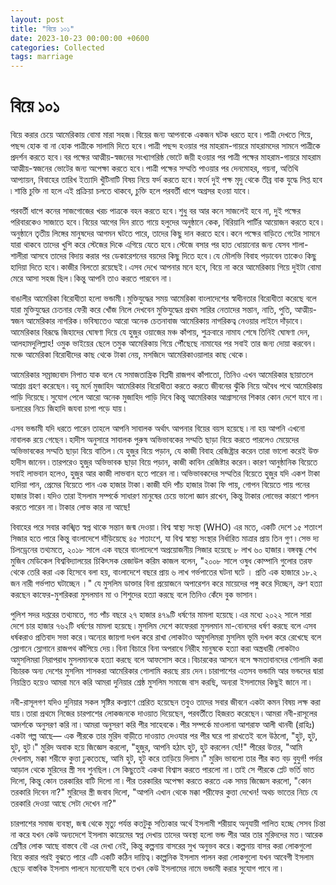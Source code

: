 ```yaml
---
layout: post
title: "বিয়ে ১০১"
date: 2023-10-23 00:00:00 +0600
categories: Collected
tags: marriage
---
```


# বিয়ে ১০১

বিয়ে করার চেয়ে আমেরিকায় বোমা মারা সহজ ৷ বিয়ের জন্য আপনাকে একজন ঘটক ধরতে হবে ৷ পাত্রী দেখতে গিয়ে, পছন্দ হোক বা না হোক পাত্রীকে সালামি দিতে হবে ৷ পাত্রী পছন্দ হওয়ার পর মাহরাম-গায়রে মাহরামদের সামনে পাত্রীকে প্রদর্শন করতে হবে ৷ বর পক্ষের আত্মীয়-স্বজনের সংখ্যাগরিষ্ঠ ভোটে জয়ী হওয়ার পর পাত্রী পক্ষের মাহরাম-গায়রে মাহরাম আত্মীয়-স্বজনের ভোটের জন্য অপেক্ষা করতে হবে ৷ পাত্রী পক্ষের সম্মতি পাওয়ার পর দেনমোহর, গয়না, অতিথি আপ্যায়ন, বিবাহের তারিখ ইত্যাদি খুঁটিনাটি বিষয় নিয়ে ফর্দ করতে হবে ৷ ফর্দে দুই পক্ষ মৃদু থেকে তীব্র বাক যুদ্ধে লিপ্ত হবে ৷ শান্তি চুক্তি না হলে এই প্রক্রিয়া চলতে থাকবে, চুক্তি হলে পরবর্তী ধাপে অগ্রসর হওয়া যাবে ৷

পরবর্তী ধাপে কনের সাজগোজের খরচ পাত্রকে বহন করতে হবে ৷ শুধু বর আর কনে সাজলেই হবে না, দুই পক্ষের পরিবারকেও সাজাতে হবে ৷ বিয়ের আগের দিন রাতে গায়ে হলুদের অনুষ্ঠানে কেক, বিরিয়ানি পার্টির আয়োজন করতে হবে ৷ অনুষ্ঠানে তৃতীয় লিঙ্গের মানুষদের আগমন ঘটতে পারে, তাদের কিছু দান করতে হবে ৷ কনে পক্ষের বাড়িতে গেটের সামনে যারা থাকবে তাদের খুশি করে স্টেজের দিকে এগিয়ে যেতে হবে ৷ স্টেজে বসার পর হাত ধোয়ানোর জন্য যেসব শালা-শালীরা আসবে তাদের বিদায় করার পর ডেকারেশনের বয়দের কিছু দিতে হবে ৷ যে মৌলভি বিবাহ পড়াবেন তাকেও কিছু হাদিয়া দিতে হবে ৷ কাজীর বিলতো রয়েছেই ৷ এসব দেখে আপনার মনে হবে, বিয়ে না করে আমেরিকায় গিয়ে দুইটা বোমা মেরে আসা সহজ ছিল ৷ কিন্তু আপনি তাও করতে পারবেন না ৷

বাঙালীর আমেরিকা বিরোধীতা হলো ভন্ডামী ৷ মুক্তিযুদ্ধের সময় আমেরিকা বাংলাদেশের স্বাধীনতার বিরোধীতা করেছে বলে যারা মুক্তিযুদ্ধের চেতনার ফেরী করে খোঁজ নিলে দেখবেন মুক্তিযুদ্ধের প্রথম সারির নেতাদের সন্তান, নাতি, পুতি, আত্মীয়-স্বজন আমেরিকার নাগরিক ৷ ভবিষ্যতেও আরো অনেক চেতনাবাজ আমেরিকায় নাগরিকত্ব নেওয়ার লাইনে দাঁড়াবে ৷ আমেরিকার বিরূদ্ধে জিহাদের ঘোষণা দিয়ে যে হুজুর ওয়াজের মঞ্চ কাঁপায়, শুক্রবারে নামায শেষে তিনিই ঘোষণা দেন, আলহামদুলিল্লাহ! ওমুক ভাইয়ের ছেলে তমুক আমেরিকায় গিয়ে পৌঁছেছে নামাযের পর সবাই তার জন্য দোয়া করবেন ৷ মঞ্চে আমেরিকা বিরোধীদের কাছ থেকে টাকা নেয়, মসজিদে আমেরিকাওয়ালার কাছ থেকে ৷ 

আমেরিকার সম্রাজ্যবাদ নিপাত যাক বলে যে সমাজতান্ত্রিক বিপ্লবী রাজপথ কাঁপাতো, তিনিও এখন আমেরিকার ছায়াতলে আশ্রয় গ্রহণ করেছেন ৷ বহু মর্দে মুজাহিদ আমেরিকার বিরোধীতা করতে করতে জীবনের ঝুঁকি নিয়ে অবৈধ পথে আমেরিকায় পাড়ি দিয়েছে ৷ সুযোগ পেলে আরো অনেক মুজাহিদ পাড়ি দিবে কিন্তু আমেরিকার আগ্রাসনের শিকার কোন দেশে যাবে না ৷ ডলারের নিচে জিহাদি জযবা চাপা পড়ে যায় ৷ 

এসব ভন্ডামী যদি ধরতে পারেন তাহলে আপনি সাবালক অর্থাৎ আপনার বিয়ের বয়স হয়েছে ৷ না হয় আপনি এখনো নাবালক রয়ে গেছেন ৷ 
হাদীস অনুসারে সাবালক পুরুষ অভিভাবকের সম্মতি ছাড়া বিয়ে করতে পারলেও মেয়েদের অভিভাবকের সম্মতি ছাড়া বিয়ে বাতিল ৷ যে হুজুর বিয়ে পড়ান, যে কাজী বিবাহ রেজিষ্ট্রার করেন তারা ভালো করেই উক্ত হাদীস জানেন ৷ তারপরেও হুজুর অভিভাবক ছাড়া বিয়ে পড়ান, কাজী কাবিন রেজিষ্টার করেন ৷ কারণ আনুষ্ঠানিক বিয়েতে সবাই লাভবান হলেও, হুজুর আর কাজী লাভবান হতে পারেন না ৷ অভিভাবকদের সম্মতির বিয়েতে হুজুর যদি একশ টাকা হাদিয়া পান, প্রেমের বিয়েতে পান এক হাজার টাকা ৷ কাজী যদি পাঁচ হাজার টাকা ফি পায়, গোপন বিয়েতে পায় পনের হাজার টাকা ৷ যদিও তারা ইসলাম সম্পর্কে সাধারণ মানুষের চেয়ে ভালো জ্ঞান রাখেন, কিন্তু টাকার লোভের কারণে পালন করতে পারেন না ৷ টাকার লোভ কার না আছে! 

বিবাহের পরে সবার কাঙ্খিত স্বপ্ন থাকে সন্তান জন্ম দেওয়া ৷ বিশ্ব স্বাস্থ্য সংস্থা (WHO) এর মতে, একটি দেশে ১৫ শতাংশ সিজার হতে পারে কিন্তু বাংলাদেশে দাঁড়িয়েছে ৪৫ শতাংশে, যা বিশ্ব স্বাস্থ্য সংস্থার নির্ধারিত মাত্রার প্রায় তিন গুণ ৷ সেভ দ্য চিলড্রেনের তথ্যমতে, ২০১৮ সালে এক বছরে বাংলাদেশে অপ্রয়োজনীয় সিজার হয়েছে ৮ লাখ ৬০ হাজার ৷ বঙ্গবন্ধু শেখ মুজিব মেডিকেল বিশ্ববিদ্যালয়ের চিকিৎসক রেজাউল করিম কাজল বলেন, "২০০৮ সালে ওষুধ কোম্পানি গুলোর তরফ থেকে তেরি করা এক হিসেবে বলা হয়, বাংলাদেশে বছরে প্রায় ৬ লাখ গর্ভপাতের ঘটনা ঘটে । প্রতি এক হাজারে ১৮.২ জন নারী গর্ভপাত ঘটাচ্ছেন ।" যে মুসলিম ডাক্তার বিনা প্রয়োজনে অপারেশন করে মায়েদের পঙ্গু করে দিচ্ছেন, ভ্রুণ হত্যা করছেন কাফের-মুশরিকরা মুসলমান মা ও শিশুদের হত্যা করছে বলে তিনিও কেঁদে বুক ভাসান ৷ 

পুলিশ সদর দপ্তরের তথ্যমতে, গত পাঁচ বছরে ২৭ হাজার ৪৭৯টি ধর্ষণের মামলা হয়েছে ৷ এর মধ্যে ২০২২ সালে সারা দেশে চার হাজার ৭৬২টি ধর্ষণের মামলা হয়েছে ৷ মুসলিম দেশে কাফেররা মুসলমান মা-বোনদের ধর্ষণ করছে বলে এসব ধর্ষকরাও প্রতিবাদ সভা করে ৷ অন্যের জায়গা দখল করে রাখা লোকটাও অমুসলিমরা মুসলিম ভূমি দখল করে রেখেছে বলে স্লোগানে স্লোগানে রাজপথ কাঁপিয়ে দেয় ৷ বিনা বিচারে বিনা অপরাধে নিরীহ মানুষকে হত্যা করা অস্ত্রধারী লোকটাও অমুসলিমরা নিরাপরাধ মুসলমানকে হত্যা করছে বলে আফসোস করে ৷ বিচারকের আসনে বসে ক্ষমতাবানদের গোলামি করা বিচারক অন্য দেশের মুসলিম শাসকরা আমেরিকার গোলামি করছে রায় দেন ৷ চারাপাশের এতসব ভন্ডামি আর ভন্ডদের দ্বারা নিয়ন্ত্রিত হয়েও আমরা মনে করি আমরা দুনিয়ার শ্রেষ্ঠ মুসলিম সমাজে বাস করছি, অন্যরা ইসলামের কিছুই জানে না ৷

নবী-রাসূলগণ যদিও দুনিয়ার সকল সৃষ্টির কল্যাণে প্রেরিত হয়েছেন তবুও তাদের সবার জীবনে একটা কমন বিষয় লক্ষ করা যায় ৷ তারা প্রথমে নিজের চারপাশের লোকজনকে দাওয়াত দিয়েছেন, পরবর্তীতে হিজরত করেছেন ৷ আমরা নবী-রাসূলের আদর্শকে অনুসরণ করি না ৷ আমরা অনুসরণ করি পীর সাহেবকে ৷ পীর সম্পর্কে মাওলানা আশরাফ আলী থানবী (রাহিঃ) একটা গল্প আছে—
এক পীরকে তার মুরিদ বাড়ীতে দাওয়াত দেওযার পর পীর ঘরে পা রাখতেই বলে উঠলো, "হুট, হুট, হুট, হুট ৷" মুরিদ অবাক হয়ে জিজ্ঞেস করলো, "হুজুর, আপনি হঠাৎ হুট, হুট করলেন যে!!" পীরের  উত্তর, "আমি দেখলাম, মক্কা শরীফে কুত্তা ঢুকতেছে, আমি হুট, হুট করে তাড়িয়ে দিলাম ৷" মুরিদ ভাবলো তার পীর কত বড় বুযুর্গ! পর্দার আড়াল থেকে মুরিদের স্ত্রী সব শুনছিল ৷ সে কিছুতেই একথা বিশ্বাস করতে পারলো না ৷ তাই সে পীরকে প্লেট ভর্তি ভাত দিলো, কিন্তু কোন তরকারির বাটি দিলো না ৷ পীর তরকারির অপেক্ষা করতে করতে এক সময় জিজ্ঞেস করলো, "কোন তরকারি দিবেন না?" মুরিদের স্ত্রী জবাব দিলো, "আপনি এখান থেকে মক্কা শরীফের কুত্তা দেখেন! অথচ ভাতের নিচে যে তরকারি দেওয়া আছে সেটা দেখেন না?"

চারপাশের সমাজ ব্যবস্থা, জন্ম থেকে মৃত্যু পর্যন্ত কতটুকু সত্যিকার অর্থে ইসলামী শরীয়াহ অনুযায়ী পালিত হচ্ছে সেসব চিন্তা না করে যখন কেউ অন্যদেশে ইসলাম কায়েমের স্বপ্ন দেখায় তাদের অবস্থা হলো ভন্ড পীর আর তার মুরিদদের মত ৷ আরেক শ্রেণীর লোক আছে বাস্তবে বৌ এর দেখা নেই, কিন্তু কল্পনায় বাসরের সুখ অনুভব করে ৷ কল্পনায় বাসর করা লোকগুলো বিয়ে করার পরই বুঝতে পারে এটি একটি কঠিন দায়িত্ব ৷ কাল্পনিক ইসলাম পালন করা লোকগুলো যখন আবেগী ইসলাম ছেড়ে বাস্তবিক ইসলাম পালনে মনোযোগী হবে তখন কেউ ইসলামের নামে ভন্ডামী করার সুযোগ পাবে না ৷
